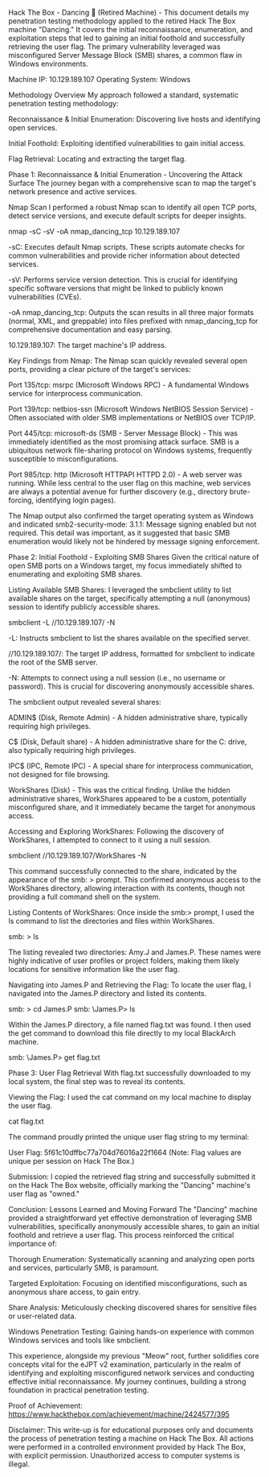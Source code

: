 Hack The Box - Dancing 🕺 (Retired Machine) -
This document details my penetration testing methodology applied to the retired Hack The Box machine "Dancing." It covers the initial reconnaissance, enumeration, and exploitation steps that led to gaining an initial foothold and successfully retrieving the user flag. The primary vulnerability leveraged was misconfigured Server Message Block (SMB) shares, a common flaw in Windows environments.

Machine IP: 10.129.189.107
Operating System: Windows

Methodology Overview
My approach followed a standard, systematic penetration testing methodology:

Reconnaissance & Initial Enumeration: Discovering live hosts and identifying open services.

Initial Foothold: Exploiting identified vulnerabilities to gain initial access.

Flag Retrieval: Locating and extracting the target flag.

Phase 1: Reconnaissance & Initial Enumeration - Uncovering the Attack Surface
The journey began with a comprehensive scan to map the target's network presence and active services.

Nmap Scan
I performed a robust Nmap scan to identify all open TCP ports, detect service versions, and execute default scripts for deeper insights.

nmap -sC -sV -oA nmap_dancing_tcp 10.129.189.107

-sC: Executes default Nmap scripts. These scripts automate checks for common vulnerabilities and provide richer information about detected services.

-sV: Performs service version detection. This is crucial for identifying specific software versions that might be linked to publicly known vulnerabilities (CVEs).

-oA nmap_dancing_tcp: Outputs the scan results in all three major formats (normal, XML, and greppable) into files prefixed with nmap_dancing_tcp for comprehensive documentation and easy parsing.

10.129.189.107: The target machine's IP address.

Key Findings from Nmap:
The Nmap scan quickly revealed several open ports, providing a clear picture of the target's services:

Port 135/tcp: msrpc (Microsoft Windows RPC) - A fundamental Windows service for interprocess communication.

Port 139/tcp: netbios-ssn (Microsoft Windows NetBIOS Session Service) - Often associated with older SMB implementations or NetBIOS over TCP/IP.

Port 445/tcp: microsoft-ds (SMB - Server Message Block) - This was immediately identified as the most promising attack surface. SMB is a ubiquitous network file-sharing protocol on Windows systems, frequently susceptible to misconfigurations.

Port 985/tcp: http (Microsoft HTTPAPI HTTPD 2.0) - A web server was running. While less central to the user flag on this machine, web services are always a potential avenue for further discovery (e.g., directory brute-forcing, identifying login pages).

The Nmap output also confirmed the target operating system as Windows and indicated smb2-security-mode: 3.1.1: Message signing enabled but not required. This detail was important, as it suggested that basic SMB enumeration would likely not be hindered by message signing enforcement.

Phase 2: Initial Foothold - Exploiting SMB Shares
Given the critical nature of open SMB ports on a Windows target, my focus immediately shifted to enumerating and exploiting SMB shares.

Listing Available SMB Shares:
I leveraged the smbclient utility to list available shares on the target, specifically attempting a null (anonymous) session to identify publicly accessible shares.

smbclient -L //10.129.189.107/ -N

-L: Instructs smbclient to list the shares available on the specified server.

//10.129.189.107/: The target IP address, formatted for smbclient to indicate the root of the SMB server.

-N: Attempts to connect using a null session (i.e., no username or password). This is crucial for discovering anonymously accessible shares.

The smbclient output revealed several shares:

ADMIN$ (Disk, Remote Admin) - A hidden administrative share, typically requiring high privileges.

C$ (Disk, Default share) - A hidden administrative share for the C: drive, also typically requiring high privileges.

IPC$ (IPC, Remote IPC) - A special share for interprocess communication, not designed for file browsing.

WorkShares (Disk) - This was the critical finding. Unlike the hidden administrative shares, WorkShares appeared to be a custom, potentially misconfigured share, and it immediately became the target for anonymous access.

Accessing and Exploring WorkShares:
Following the discovery of WorkShares, I attempted to connect to it using a null session.

smbclient //10.129.189.107/WorkShares -N

This command successfully connected to the share, indicated by the appearance of the smb: \> prompt. This confirmed anonymous access to the WorkShares directory, allowing interaction with its contents, though not providing a full command shell on the system.

Listing Contents of WorkShares:
Once inside the smb:\> prompt, I used the ls command to list the directories and files within WorkShares.

smb: \> ls

The listing revealed two directories: Amy.J and James.P. These names were highly indicative of user profiles or project folders, making them likely locations for sensitive information like the user flag.

Navigating into James.P and Retrieving the Flag:
To locate the user flag, I navigated into the James.P directory and listed its contents.

smb: \> cd James.P
smb: \James.P\> ls

Within the James.P directory, a file named flag.txt was found. I then used the get command to download this file directly to my local BlackArch machine.

smb: \James.P\> get flag.txt

Phase 3: User Flag Retrieval
With flag.txt successfully downloaded to my local system, the final step was to reveal its contents.

Viewing the Flag:
I used the cat command on my local machine to display the user flag.

cat flag.txt

The command proudly printed the unique user flag string to my terminal:

User Flag: 5f61c10dffbc77a704d76016a22f1664
(Note: Flag values are unique per session on Hack The Box.)

Submission:
I copied the retrieved flag string and successfully submitted it on the Hack The Box website, officially marking the "Dancing" machine's user flag as "owned."

Conclusion: Lessons Learned and Moving Forward
The "Dancing" machine provided a straightforward yet effective demonstration of leveraging SMB vulnerabilities, specifically anonymously accessible shares, to gain an initial foothold and retrieve a user flag. This process reinforced the critical importance of:

Thorough Enumeration: Systematically scanning and analyzing open ports and services, particularly SMB, is paramount.

Targeted Exploitation: Focusing on identified misconfigurations, such as anonymous share access, to gain entry.

Share Analysis: Meticulously checking discovered shares for sensitive files or user-related data.

Windows Penetration Testing: Gaining hands-on experience with common Windows services and tools like smbclient.

This experience, alongside my previous "Meow" root, further solidifies core concepts vital for the eJPT v2 examination, particularly in the realm of identifying and exploiting misconfigured network services and conducting effective initial reconnaissance. My journey continues, building a strong foundation in practical penetration testing.

Proof of Achievement:
https://www.hackthebox.com/achievement/machine/2424577/395

Disclaimer: This write-up is for educational purposes only and documents the process of penetration testing a machine on Hack The Box. All actions were performed in a controlled environment provided by Hack The Box, with explicit permission. Unauthorized access to computer systems is illegal.
